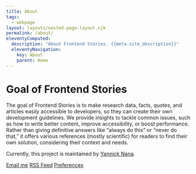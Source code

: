 ```yaml
---
title: About
tags:
  - webpage
layout: layouts/nested-page-layout.njk
permalink: /about/
eleventyComputed:
  description: "About Frontend Stories. {{meta.site_description}}"
  eleventyNavigation:
    key: About
    parent: Home
---
```


<!-- <h1 class="visually-hidden">
Frontend Stories
</h1> -->

# Goal of Frontend Stories

The goal of Frontend Stories is to make research data, facts, quotes, and articles easily accessible to developers, so they can create their own development guidelines. We provide insights to tackle common issues, such as how to write better content, improve accessibility, or boost performance. Rather than giving definitive answers like “always do this” or “never do that,” it offers various references (mostly scientific) for readers to find their own solution, considering their context and needs.

Currently, this project is maintained by [Yannick Nana](https://yannicknana.fr).

<a
  data-button="outline"
  data-props="x:center"
  href="mailto:{{ meta.author.email }}?subject=[FS Contribution] {{ story.name }}">
Email me</a>
<a data-button="outline" href="/feed.xml">RSS Feed</a>
<a data-button="outline" href="/preferences">Preferences</a>


